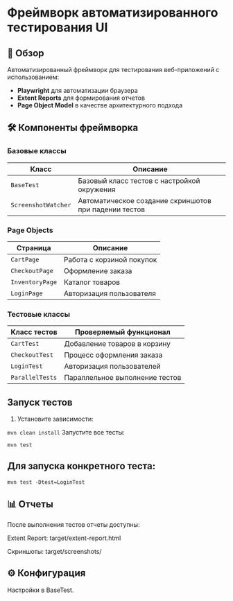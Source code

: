 # Фреймворк автоматизированного тестирования UI

## 📌 Обзор
Автоматизированный фреймворк для тестирования веб-приложений с использованием:
- **Playwright** для автоматизации браузера
- **Extent Reports** для формирования отчетов
- **Page Object Model** в качестве архитектурного подхода

## 🛠️ Компоненты фреймворка

### Базовые классы
| Класс | Описание |
|-------|----------|
| `BaseTest` | Базовый класс тестов с настройкой окружения |
| `ScreenshotWatcher` | Автоматическое создание скриншотов при падении тестов |

### Page Objects
| Страница | Описание |
|----------|----------|
| `CartPage` | Работа с корзиной покупок |
| `CheckoutPage` | Оформление заказа |
| `InventoryPage` | Каталог товаров |
| `LoginPage` | Авторизация пользователя |

### Тестовые классы
| Класс тестов    | Проверяемый функционал |
|-----------------|-----------------------|
| `CartTest`      | Добавление товаров в корзину |
| `CheckoutTest`  | Процесс оформления заказа |
| `LoginTest`     | Авторизация пользователей |
| `ParallelTests` | Параллельное выполнение тестов |

## Запуск тестов
1. Установите зависимости:


`mvn clean install`
Запустите все тесты:

`mvn test`

## Для запуска конкретного теста:

`mvn test -Dtest=LoginTest`


## 📊 Отчеты
После выполнения тестов отчеты доступны:

Extent Report: target/extent-report.html

Скриншоты: target/screenshots/

## ⚙️ Конфигурация
Настройки в BaseTest.


